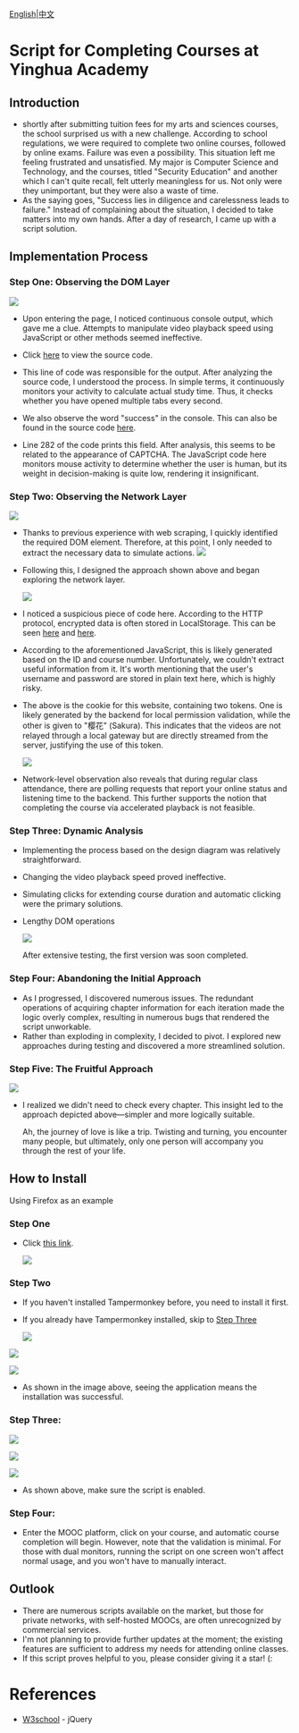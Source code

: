  [English](readme-eng.md)|[中文](readme.md) 

# **Script for Completing Courses at Yinghua Academy**

## Introduction
- shortly after submitting tuition fees for my arts and sciences courses, the school surprised us with a new challenge. According to school regulations, we were required to complete two online courses, followed by online exams. Failure was even a possibility. This situation left me feeling frustrated and unsatisfied. My major is Computer Science and Technology, and the courses, titled "Security Education" and another which I can't quite recall, felt utterly meaningless for us. Not only were they unimportant, but they were also a waste of time.
- As the saying goes, "Success lies in diligence and carelessness leads to failure." Instead of complaining about the situation, I decided to take matters into my own hands. After a day of research, I came up with a script solution.

## Implementation Process

### Step One: Observing the DOM Layer
![](img\2.png)

- Upon entering the page, I noticed continuous console output, which gave me a clue. Attempts to manipulate video playback speed using JavaScript or other methods seemed ineffective.
- Click [here](img\3.png) to view the source code.

- This line of code was responsible for the output. After analyzing the source code, I understood the process. In simple terms, it continuously monitors your activity to calculate actual study time. Thus, it checks whether you have opened multiple tabs every second.

- We also observe the word "success" in the console. This can also be found in the source code [here](img\5.png).

- Line 282 of the code prints this field. After analysis, this seems to be related to the appearance of CAPTCHA. The JavaScript code here monitors mouse activity to determine whether the user is human, but its weight in decision-making is quite low, rendering it insignificant.

### Step Two: Observing the Network Layer
![](img\9.png)

- Thanks to previous experience with web scraping, I quickly identified the required DOM element. Therefore, at this point, I only needed to extract the necessary data to simulate actions. ![](img\1.jpg)

- Following this, I designed the approach shown above and began exploring the network layer.

  ![](img\4.png)

- I noticed a suspicious piece of code here. According to the HTTP protocol, encrypted data is often stored in LocalStorage. This can be seen [here](img\6.png) and [here](img\7.png).

- According to the aforementioned JavaScript, this is likely generated based on the ID and course number. Unfortunately, we couldn't extract useful information from it. It's worth mentioning that the user's username and password are stored in plain text here, which is highly risky.

- The above is the cookie for this website, containing two tokens. One is likely generated by the backend for local permission validation, while the other is given to "樱花" (Sakura). This indicates that the videos are not relayed through a local gateway but are directly streamed from the server, justifying the use of this token.

  ![](img\10.png)

- Network-level observation also reveals that during regular class attendance, there are polling requests that report your online status and listening time to the backend. This further supports the notion that completing the course via accelerated playback is not feasible.

### Step Three: Dynamic Analysis
- Implementing the process based on the design diagram was relatively straightforward.
- Changing the video playback speed proved ineffective.
- Simulating clicks for extending course duration and automatic clicking were the primary solutions.
- Lengthy DOM operations

  ![](img\13.png)

  After extensive testing, the first version was soon completed.

### Step Four: Abandoning the Initial Approach
- As I progressed, I discovered numerous issues. The redundant operations of acquiring chapter information for each iteration made the logic overly complex, resulting in numerous bugs that rendered the script unworkable.
- Rather than exploding in complexity, I decided to pivot. I explored new approaches during testing and discovered a more streamlined solution.

### Step Five: The Fruitful Approach
![](img\12.jpg)

- I realized we didn't need to check every chapter. This insight led to the approach depicted above—simpler and more logically suitable.

  Ah, the journey of love is like a trip. Twisting and turning, you encounter many people, but ultimately, only one person will accompany you through the rest of your life.

## How to Install

Using Firefox as an example

### Step One

* Click [this link](https://greasyfork.org/zh-CN/scripts/473268-%E8%8B%B1%E5%8D%8E%E5%AD%A6%E5%A0%82%E5%88%B7%E8%AF%BE%E8%84%9A%E6%9C%AC).

  ![](img\14.png)

### Step Two

* If you haven't installed Tampermonkey before, you need to install it first.
* If you already have Tampermonkey installed, skip to [Step Three](#step_3)

  ![](img\17.png)

![](img\18.png)

![](img\19.png)

* As shown in the image above, seeing the application means the installation was successful.

### <span id="step_3">Step Three:</span>

![](img\20.png)

![](img\21.png)

![](img\22.png)

* As shown above, make sure the script is enabled.

### Step Four:

* Enter the MOOC platform, click on your course, and automatic course completion will begin. However, note that the validation is minimal. For those with dual monitors, running the script on one screen won't affect normal usage, and you won't have to manually interact.

## Outlook
- There are numerous scripts available on the market, but those for private networks, with self-hosted MOOCs, are often unrecognized by commercial services.
- I'm not planning to provide further updates at the moment; the existing features are sufficient to address my needs for attending online classes.
- If this script proves helpful to you, please consider giving it a star! (:

# References
- [W3school](https://www.w3school.com.cn/jquery/index.asp) - jQuery